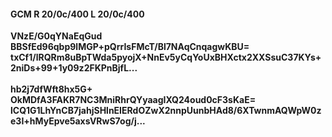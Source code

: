 #### GCM R 20/0c/400 L 20/0c/400
**VNzE/G0qYNaEqGud**<br/>**BBSfEd96qbp9lMGP+pQrrIsFMcT/Bl7NAqCnqagwKBU=**<br/>**txCf1/lRQRm8uBpTWda5pyojX+NnEv5yCqYoUxBHXctx2XXSsuC37KYs+2niDs+99+1y09z2FKPnBjfL...**<br/><br/>
**hb2j7dfWft8hx5G+**<br/>**OkMDfA3FAKR7NC3MniRhrQYyaagIXQ24oud0cF3sKaE=**<br/>**lCQ1G1LhYnCB7jahjSHlnEIERdOZwX2nnpUunbHAd8/6XTwnmAQWpW0ze3I+hMyEpve5axsVRwS7og/j...**